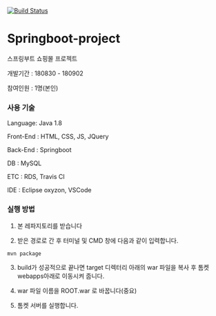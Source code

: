 [![Build Status](https://travis-ci.com/sehajyang/Springboot-project.svg?branch=master)](https://travis-ci.com/sehajyang/Springboot-project)
# Springboot-project
스프링부트 쇼핑몰 프로젝트

개발기간 : 180830 - 180902

참여인원 : 1명(본인)

### 사용 기술

Language: Java 1.8

Front-End : HTML, CSS, JS, JQuery

Back-End : Springboot

DB : MySQL

ETC : RDS, Travis CI

IDE : Eclipse oxyzon, VSCode

### 실행 방법

1. 본 레파지토리를 받습니다

2. 받은 경로로 간 후 터미널 및 CMD 창에 다음과 같이 입력합니다.

```
mvn package
```
3. build가 성공적으로 끝나면 target 디렉터리 아래의 war 파일을 복사 후 톰켓 webapps아래로 이동시켜 줍니다.

4. war 파일 이름을 ROOT.war 로 바꿉니다(중요)

5. 톰켓 서버를 실행합니다.
